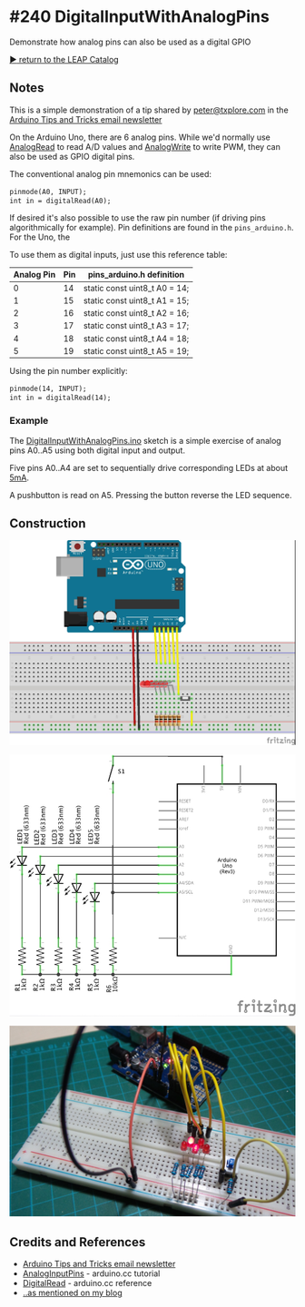 # #240 DigitalInputWithAnalogPins

Demonstrate how analog pins can also be used as a digital GPIO


[:arrow_forward: return to the LEAP Catalog](http://leap.tardate.com)

## Notes

This is a simple demonstration of a tip shared by peter@txplore.com
in the [Arduino Tips and Tricks email newsletter](https://www.getdrip.com/forms/6137337/submissions/new)

On the Arduino Uno, there are 6 analog pins. While we'd normally use
[AnalogRead](https://www.arduino.cc/en/Reference/AnalogRead) to read A/D values and
[AnalogWrite](https://www.arduino.cc/en/Reference/AnalogWrite) to write PWM,
they can also be used as GPIO digital pins.

The conventional analog pin mnemonics can be used:

```
pinmode(A0, INPUT);
int in = digitalRead(A0);
```

If desired it's also possible to use the raw pin number (if driving pins algorithmically for example).
Pin definitions are found in the `pins_arduino.h`. For the Uno, the

To use them as digital inputs, just use this reference table:

| Analog Pin | Pin         | pins_arduino.h definition     |
|------------|-------------|-------------------------------|
| 0          | 14          | static const uint8_t A0 = 14; |
| 1          | 15          | static const uint8_t A1 = 15; |
| 2          | 16          | static const uint8_t A2 = 16; |
| 3          | 17          | static const uint8_t A3 = 17; |
| 4          | 18          | static const uint8_t A4 = 18; |
| 5          | 19          | static const uint8_t A5 = 19; |

Using the pin number explicitly:
```
pinmode(14, INPUT);
int in = digitalRead(14);
```


### Example

The [DigitalInputWithAnalogPins.ino](./DigitalInputWithAnalogPins.ino) sketch is a simple exercise of analog pins A0..A5
using both digital input and output.

Five pins A0..A4 are set to sequentially drive corresponding LEDs at about [5mA](http://www.wolframalpha.com/input/?i=5V%2F1k%CE%A9).

A pushbutton is read on A5. Pressing the button reverse the LED sequence.


## Construction

![Breadboard](./assets/DigitalInputWithAnalogPins_bb.jpg?raw=true)

![The Schematic](./assets/DigitalInputWithAnalogPins_schematic.jpg?raw=true)

![The Build](./assets/DigitalInputWithAnalogPins_build.jpg?raw=true)

## Credits and References
* [Arduino Tips and Tricks email newsletter](https://www.getdrip.com/forms/6137337/submissions/new)
* [AnalogInputPins](https://www.arduino.cc/en/Tutorial/AnalogInputPins) - arduino.cc tutorial
* [DigitalRead](https://www.arduino.cc/en/Reference/DigitalRead) - arduino.cc reference
* [..as mentioned on my blog](http://blog.tardate.com/2017/01/leap240-digital-input-with-analog-pins.html)
